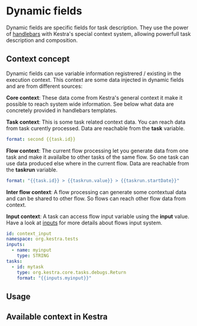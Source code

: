 # Dynamic fields

Dynamic fields are specific fields for task description. They use the power of [handlebars](https://handlebarsjs.com/guide/) with Kestra's special context system, allowing powerfull task description and composition.

## Context concept

Dynamic fields can use variable information registrered / existing in the execution context. This context are some data injected in dynamic fields and are from different sources:

**Core context**: These data come from Kestra's general context it make it possible to reach system wide information. See below what data are concretely provided in handlebars templates.


**Task context**: This is some task related context data. You can reach data from task curently processed. Data are reachable from the **task** variable.

```yaml
format: second {{task.id}}
```

**Flow context**: The current flow processing let you generate data from one task and make it availalbe to other tasks of the same flow. So one task can use data produced else where in the current flow. Data are reachable from the **taskrun** variable.

```yaml
format: "{{task.id}} > {{taskrun.value}} > {{taskrun.startDate}}"
```

**Inter flow context**: A flow processing can generate some contextual data and can be shared to other flow. So flows can reach other flow data from context.

**Input context**: A task can access flow input variable using the **input** value. Have a look at [inputs](/docs/inputs) for more details about flows input system.

```yaml
id: context_input
namespace: org.kestra.tests
inputs:
  - name: myinput
    type: STRING
tasks:
  - id: mytask
    type: org.kestra.core.tasks.debugs.Return
    format: "{{inputs.myinput}}"
```



## Usage

## Available context in Kestra
